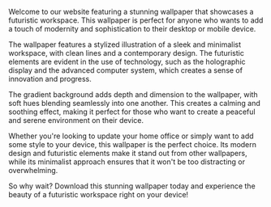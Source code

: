 <!--
Write me content for website with wallpaper "A wallpaper featuring a stylized illustration of a futuristic workspace, with a minimalist and modern design, set against a gradient background."
-->

<!--font:"Open Sans"-->

Welcome to our website featuring a stunning wallpaper that showcases a futuristic workspace. This wallpaper is perfect for anyone who wants to add a touch of modernity and sophistication to their desktop or mobile device.

The wallpaper features a stylized illustration of a sleek and minimalist workspace, with clean lines and a contemporary design. The futuristic elements are evident in the use of technology, such as the holographic display and the advanced computer system, which creates a sense of innovation and progress.

The gradient background adds depth and dimension to the wallpaper, with soft hues blending seamlessly into one another. This creates a calming and soothing effect, making it perfect for those who want to create a peaceful and serene environment on their device.

Whether you're looking to update your home office or simply want to add some style to your device, this wallpaper is the perfect choice. Its modern design and futuristic elements make it stand out from other wallpapers, while its minimalist approach ensures that it won't be too distracting or overwhelming.

So why wait? Download this stunning wallpaper today and experience the beauty of a futuristic workspace right on your device!
